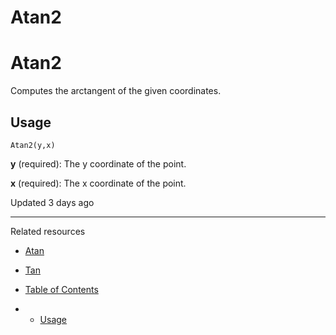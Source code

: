 # Atan2

# Atan2

Computes the arctangent of the given coordinates.

## Usage

`Atan2(y,x)`

**y** (required): The y coordinate of the point.

**x** (required): The x coordinate of the point.

Updated 3 days ago

---

Related resources

* [Atan](/docs/atan)
* [Tan](/docs/tan)

* [Table of Contents](#)
* + [Usage](#usage)
